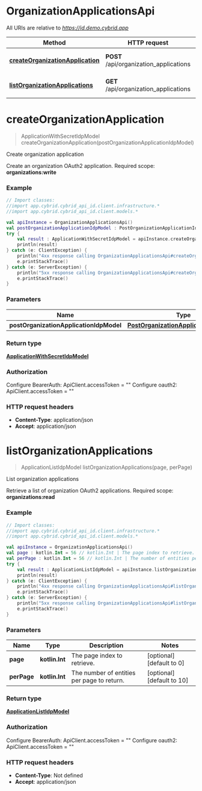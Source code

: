 # OrganizationApplicationsApi

All URIs are relative to *https://id.demo.cybrid.app*

Method | HTTP request | Description
------------- | ------------- | -------------
[**createOrganizationApplication**](OrganizationApplicationsApi.md#createOrganizationApplication) | **POST** /api/organization_applications | Create organization application
[**listOrganizationApplications**](OrganizationApplicationsApi.md#listOrganizationApplications) | **GET** /api/organization_applications | List organization applications


<a name="createOrganizationApplication"></a>
# **createOrganizationApplication**
> ApplicationWithSecretIdpModel createOrganizationApplication(postOrganizationApplicationIdpModel)

Create organization application

Create an organization OAuth2 application.  Required scope: **organizations:write**

### Example
```kotlin
// Import classes:
//import app.cybrid.cybrid_api_id.client.infrastructure.*
//import app.cybrid.cybrid_api_id.client.models.*

val apiInstance = OrganizationApplicationsApi()
val postOrganizationApplicationIdpModel : PostOrganizationApplicationIdpModel =  // PostOrganizationApplicationIdpModel | 
try {
    val result : ApplicationWithSecretIdpModel = apiInstance.createOrganizationApplication(postOrganizationApplicationIdpModel)
    println(result)
} catch (e: ClientException) {
    println("4xx response calling OrganizationApplicationsApi#createOrganizationApplication")
    e.printStackTrace()
} catch (e: ServerException) {
    println("5xx response calling OrganizationApplicationsApi#createOrganizationApplication")
    e.printStackTrace()
}
```

### Parameters

Name | Type | Description  | Notes
------------- | ------------- | ------------- | -------------
 **postOrganizationApplicationIdpModel** | [**PostOrganizationApplicationIdpModel**](PostOrganizationApplicationIdpModel.md)|  |

### Return type

[**ApplicationWithSecretIdpModel**](ApplicationWithSecretIdpModel.md)

### Authorization


Configure BearerAuth:
    ApiClient.accessToken = ""
Configure oauth2:
    ApiClient.accessToken = ""

### HTTP request headers

 - **Content-Type**: application/json
 - **Accept**: application/json

<a name="listOrganizationApplications"></a>
# **listOrganizationApplications**
> ApplicationListIdpModel listOrganizationApplications(page, perPage)

List organization applications

Retrieve a list of organization OAuth2 applications.  Required scope: **organizations:read**

### Example
```kotlin
// Import classes:
//import app.cybrid.cybrid_api_id.client.infrastructure.*
//import app.cybrid.cybrid_api_id.client.models.*

val apiInstance = OrganizationApplicationsApi()
val page : kotlin.Int = 56 // kotlin.Int | The page index to retrieve.
val perPage : kotlin.Int = 56 // kotlin.Int | The number of entities per page to return.
try {
    val result : ApplicationListIdpModel = apiInstance.listOrganizationApplications(page, perPage)
    println(result)
} catch (e: ClientException) {
    println("4xx response calling OrganizationApplicationsApi#listOrganizationApplications")
    e.printStackTrace()
} catch (e: ServerException) {
    println("5xx response calling OrganizationApplicationsApi#listOrganizationApplications")
    e.printStackTrace()
}
```

### Parameters

Name | Type | Description  | Notes
------------- | ------------- | ------------- | -------------
 **page** | **kotlin.Int**| The page index to retrieve. | [optional] [default to 0]
 **perPage** | **kotlin.Int**| The number of entities per page to return. | [optional] [default to 10]

### Return type

[**ApplicationListIdpModel**](ApplicationListIdpModel.md)

### Authorization


Configure BearerAuth:
    ApiClient.accessToken = ""
Configure oauth2:
    ApiClient.accessToken = ""

### HTTP request headers

 - **Content-Type**: Not defined
 - **Accept**: application/json

